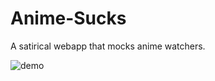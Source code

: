 # Anime-Sucks
A satirical webapp that mocks anime watchers.


![demo](https://drive.google.com/open?id=1TY-edZCLIVu4Hs70jPEyWmEDx_-LJGs1)
